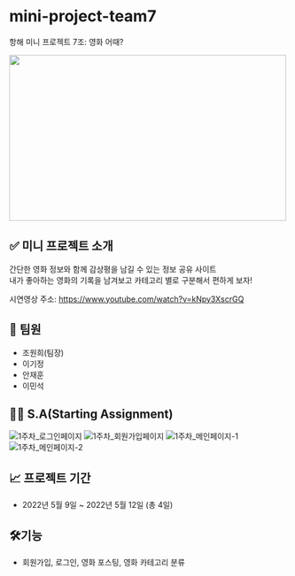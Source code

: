 # mini-project-team7
항해 미니 프로젝트 7조: 영화 어때? 

<img src="https://user-images.githubusercontent.com/86911858/190612117-4dca05f9-dacd-4730-a9c0-64ba1bf75a47.JPG" width="500" height="300">

## ✅ 미니 프로젝트 소개 
간단한 영화 정보와 함께 감상평을 남길 수 있는 정보 공유 사이트  
내가 좋아하는 영화의 기록을 남겨보고 카테고리 별로 구분해서 편하게 보자! 


시연영상 주소: https://www.youtube.com/watch?v=kNpy3XscrGQ



## 🤠 팀원
 - 조원희(팀장)
 - 이기정
 - 안재훈
 - 이민석
 
 
## ✍🏻 S.A(Starting Assignment)
![1주차_로그인페이지](https://img1.daumcdn.net/thumb/R1280x0/?scode=mtistory2&fname=https%3A%2F%2Fblog.kakaocdn.net%2Fdn%2FbWqwYa%2FbtrBYCPVCYg%2FlVEC1RM4g9dULzAGKk1CLK%2Fimg.jpg)
![1주차_회원가입페이지](https://img1.daumcdn.net/thumb/R1280x0/?scode=mtistory2&fname=https%3A%2F%2Fblog.kakaocdn.net%2Fdn%2FdcXHTG%2FbtrBWPCHfEm%2FAAQjRveoAPuSKedLkT5H81%2Fimg.jpg)
![1주차_메인페이지-1](https://img1.daumcdn.net/thumb/R1280x0/?scode=mtistory2&fname=https%3A%2F%2Fblog.kakaocdn.net%2Fdn%2FK5Ig7%2FbtrBSBEcwcq%2FjXkp0PwB2QgZ5jBktv0Br0%2Fimg.jpg)
![1주차_메인페이지-2](https://img1.daumcdn.net/thumb/R1280x0/?scode=mtistory2&fname=https%3A%2F%2Fblog.kakaocdn.net%2Fdn%2FEJrqQ%2FbtrBT3mstkH%2F9UxOACbkcvOcOa728txYv1%2Fimg.jpg)


## 📈 프로젝트 기간
- 2022년 5월 9일 ~ 2022년 5월 12일 (총 4일)

## 🛠기능
- 회원가입, 로그인, 영화 포스팅, 영화 카테고리 분류

